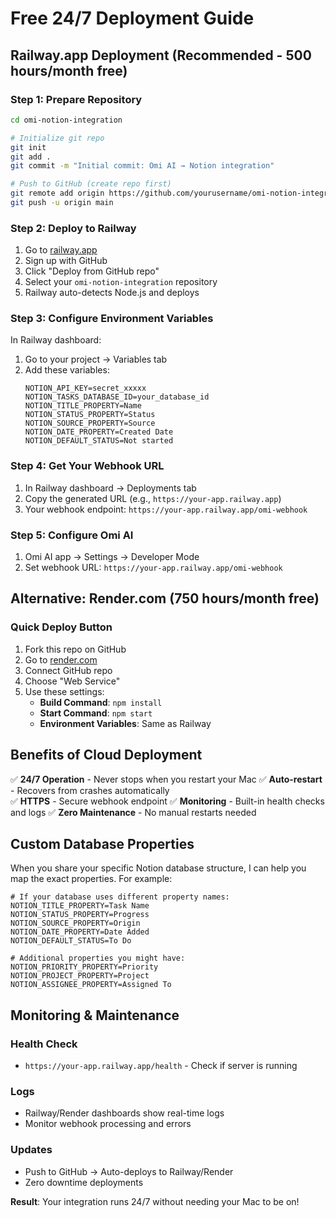 # Free 24/7 Deployment Guide

## Railway.app Deployment (Recommended - 500 hours/month free)

### Step 1: Prepare Repository
```bash
cd omi-notion-integration

# Initialize git repo
git init
git add .
git commit -m "Initial commit: Omi AI → Notion integration"

# Push to GitHub (create repo first)
git remote add origin https://github.com/yourusername/omi-notion-integration.git
git push -u origin main
```

### Step 2: Deploy to Railway
1. Go to [railway.app](https://railway.app)
2. Sign up with GitHub
3. Click "Deploy from GitHub repo"
4. Select your `omi-notion-integration` repository
5. Railway auto-detects Node.js and deploys

### Step 3: Configure Environment Variables
In Railway dashboard:
1. Go to your project → Variables tab
2. Add these variables:
   ```
   NOTION_API_KEY=secret_xxxxx
   NOTION_TASKS_DATABASE_ID=your_database_id
   NOTION_TITLE_PROPERTY=Name
   NOTION_STATUS_PROPERTY=Status
   NOTION_SOURCE_PROPERTY=Source
   NOTION_DATE_PROPERTY=Created Date
   NOTION_DEFAULT_STATUS=Not started
   ```

### Step 4: Get Your Webhook URL
1. In Railway dashboard → Deployments tab
2. Copy the generated URL (e.g., `https://your-app.railway.app`)
3. Your webhook endpoint: `https://your-app.railway.app/omi-webhook`

### Step 5: Configure Omi AI
1. Omi AI app → Settings → Developer Mode
2. Set webhook URL: `https://your-app.railway.app/omi-webhook`

## Alternative: Render.com (750 hours/month free)

### Quick Deploy Button
1. Fork this repo on GitHub
2. Go to [render.com](https://render.com)
3. Connect GitHub repo
4. Choose "Web Service"
5. Use these settings:
   - **Build Command**: `npm install`
   - **Start Command**: `npm start`
   - **Environment Variables**: Same as Railway

## Benefits of Cloud Deployment

✅ **24/7 Operation** - Never stops when you restart your Mac
✅ **Auto-restart** - Recovers from crashes automatically  
✅ **HTTPS** - Secure webhook endpoint
✅ **Monitoring** - Built-in health checks and logs
✅ **Zero Maintenance** - No manual restarts needed

## Custom Database Properties

When you share your specific Notion database structure, I can help you map the exact properties. For example:

```env
# If your database uses different property names:
NOTION_TITLE_PROPERTY=Task Name
NOTION_STATUS_PROPERTY=Progress
NOTION_SOURCE_PROPERTY=Origin
NOTION_DATE_PROPERTY=Date Added
NOTION_DEFAULT_STATUS=To Do

# Additional properties you might have:
NOTION_PRIORITY_PROPERTY=Priority
NOTION_PROJECT_PROPERTY=Project
NOTION_ASSIGNEE_PROPERTY=Assigned To
```

## Monitoring & Maintenance

### Health Check
- `https://your-app.railway.app/health` - Check if server is running

### Logs
- Railway/Render dashboards show real-time logs
- Monitor webhook processing and errors

### Updates
- Push to GitHub → Auto-deploys to Railway/Render
- Zero downtime deployments

**Result**: Your integration runs 24/7 without needing your Mac to be on!